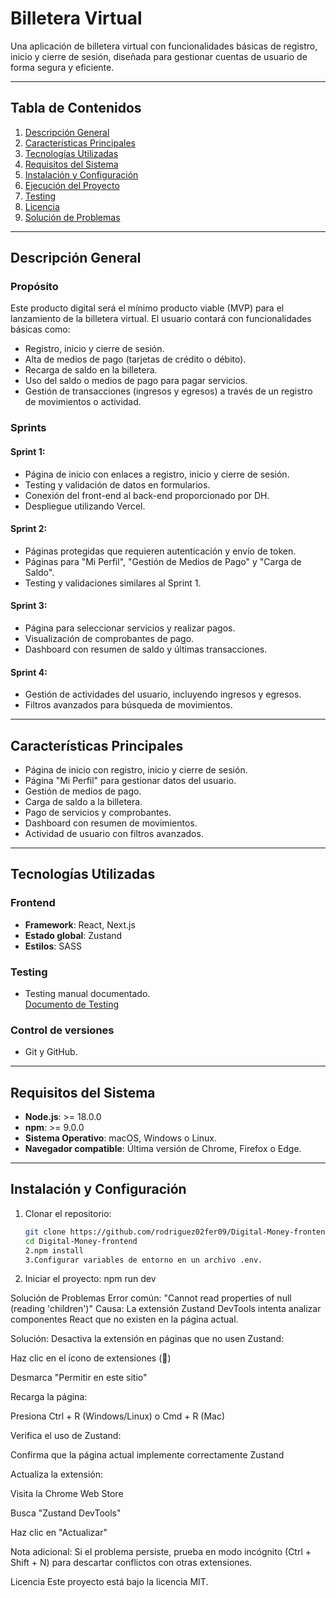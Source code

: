 # Billetera Virtual

Una aplicación de billetera virtual con funcionalidades básicas de registro,
inicio y cierre de sesión, diseñada para gestionar cuentas de usuario de forma
segura y eficiente.

---

## Tabla de Contenidos

1. [Descripción General](#descripción-general)
2. [Características Principales](#características-principales)
3. [Tecnologías Utilizadas](#tecnologías-utilizadas)
4. [Requisitos del Sistema](#requisitos-del-sistema)
5. [Instalación y Configuración](#instalación-y-configuración)
6. [Ejecución del Proyecto](#ejecución-del-proyecto)
7. [Testing](#testing)
8. [Licencia](#licencia)
9. [Solución de Problemas](#solución-de-problemas)

---

## Descripción General

### Propósito

Este producto digital será el mínimo producto viable (MVP) para el lanzamiento
de la billetera virtual. El usuario contará con funcionalidades básicas como:

- Registro, inicio y cierre de sesión.
- Alta de medios de pago (tarjetas de crédito o débito).
- Recarga de saldo en la billetera.
- Uso del saldo o medios de pago para pagar servicios.
- Gestión de transacciones (ingresos y egresos) a través de un registro de
  movimientos o actividad.

### Sprints

#### Sprint 1:

- Página de inicio con enlaces a registro, inicio y cierre de sesión.
- Testing y validación de datos en formularios.
- Conexión del front-end al back-end proporcionado por DH.
- Despliegue utilizando Vercel.

#### Sprint 2:

- Páginas protegidas que requieren autenticación y envío de token.
- Páginas para "Mi Perfil", "Gestión de Medios de Pago" y "Carga de Saldo".
- Testing y validaciones similares al Sprint 1.

#### Sprint 3:

- Página para seleccionar servicios y realizar pagos.
- Visualización de comprobantes de pago.
- Dashboard con resumen de saldo y últimas transacciones.

#### Sprint 4:

- Gestión de actividades del usuario, incluyendo ingresos y egresos.
- Filtros avanzados para búsqueda de movimientos.

---

## Características Principales

- Página de inicio con registro, inicio y cierre de sesión.
- Página "Mi Perfil" para gestionar datos del usuario.
- Gestión de medios de pago.
- Carga de saldo a la billetera.
- Pago de servicios y comprobantes.
- Dashboard con resumen de movimientos.
- Actividad de usuario con filtros avanzados.

---

## Tecnologías Utilizadas

### Frontend

- **Framework**: React, Next.js
- **Estado global**: Zustand
- **Estilos**: SASS

### Testing

- Testing manual documentado.  
  [Documento de Testing](https://docs.google.com/spreadsheets/d/1IfdRkaSVqSVy67zNvUIgDUMIxfKI9GoE/edit?usp=sharing&ouid=105351136121623116475&rtpof=true&sd=true)

### Control de versiones

- Git y GitHub.

---

## Requisitos del Sistema

- **Node.js**: >= 18.0.0
- **npm**: >= 9.0.0
- **Sistema Operativo**: macOS, Windows o Linux.
- **Navegador compatible**: Última versión de Chrome, Firefox o Edge.

---

## Instalación y Configuración

1. Clonar el repositorio:
   ```bash
   git clone https://github.com/rodriguez02fer09/Digital-Money-frontend
   cd Digital-Money-frontend
   2.npm install
   3.Configurar variables de entorno en un archivo .env.
   ```
2. Iniciar el proyecto: npm run dev

Solución de Problemas Error común: "Cannot read properties of null (reading
'children')" Causa: La extensión Zustand DevTools intenta analizar componentes
React que no existen en la página actual.

Solución: Desactiva la extensión en páginas que no usen Zustand:

Haz clic en el ícono de extensiones (🧩)

Desmarca "Permitir en este sitio"

Recarga la página:

Presiona Ctrl + R (Windows/Linux) o Cmd + R (Mac)

Verifica el uso de Zustand:

Confirma que la página actual implemente correctamente Zustand

Actualiza la extensión:

Visita la Chrome Web Store

Busca "Zustand DevTools"

Haz clic en "Actualizar"

Nota adicional: Si el problema persiste, prueba en modo incógnito (Ctrl +
Shift + N) para descartar conflictos con otras extensiones.

Licencia Este proyecto está bajo la licencia MIT.
